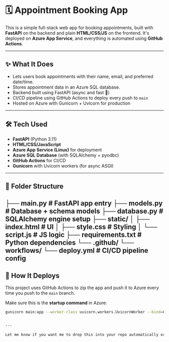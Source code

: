 # 🗓️ Appointment Booking App

This is a simple full-stack web app for booking appointments, built with **FastAPI** on the backend and plain **HTML/CSS/JS** on the frontend. It's deployed on **Azure App Service**, and everything is automated using **GitHub Actions**.

---

## ✨ What It Does

- Lets users book appointments with their name, email, and preferred date/time.
- Stores appointment data in an Azure SQL database.
- Backend built using FastAPI (async and fast 🚀)
- CI/CD pipeline using GitHub Actions to deploy every push to `main`
- Hosted on Azure with Gunicorn + Uvicorn for production

---

## 🛠 Tech Used

- **FastAPI** (Python 3.11)
- **HTML/CSS/JavaScript**
- **Azure App Service (Linux)** for deployment
- **Azure SQL Database** (with SQLAlchemy + pyodbc)
- **GitHub Actions** for CI/CD
- **Gunicorn** with Uvicorn workers (for async ASGI)

---

## 🧱 Folder Structure
 ├── main.py # FastAPI app entry ├── models.py # Database + schema models ├── database.py # SQLAlchemy engine setup ├── static/ │ ├── index.html # UI │ ├── style.css # Styling │ └── script.js # JS logic ├── requirements.txt # Python dependencies └── .github/ └── workflows/ └── deploy.yml # CI/CD pipeline config
﻿
---

## 🚀 How It Deploys

This project uses GitHub Actions to zip the app and push it to Azure every time you push to the `main` branch.

Make sure this is the **startup command** in Azure:

```bash
gunicorn main:app --worker-class uvicorn.workers.UvicornWorker --bind=0.0.0.0


---

Let me know if you want me to drop this into your repo automatically or help link your live site!
